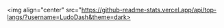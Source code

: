 
<img align="center" src="https://github-readme-stats.vercel.app/api/top-langs/?username=LudoDash&theme=dark>
